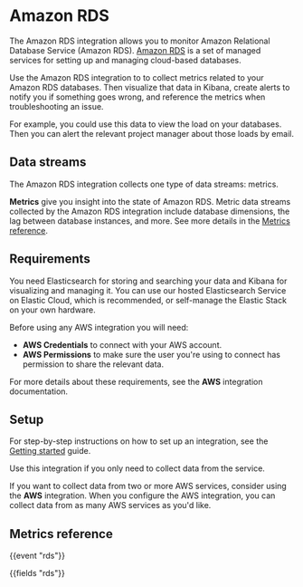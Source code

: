 # Amazon RDS

The Amazon RDS integration allows you to monitor Amazon Relational Database Service (Amazon RDS). [Amazon RDS](https://aws.amazon.com/rds) is a set of managed services for setting up and managing cloud-based databases.

Use the Amazon RDS integration to to collect metrics related to your Amazon RDS databases. Then visualize that data in Kibana, create alerts to notify you if something goes wrong, and reference the metrics when troubleshooting an issue.

For example, you could use this data to view the load on your databases. Then you can alert the relevant project manager about those loads by email.

## Data streams

The Amazon RDS integration collects one type of data streams: metrics.

**Metrics** give you insight into the state of Amazon RDS.
Metric data streams collected by the Amazon RDS integration include database dimensions, the lag between database instances, and more. See more details in the [Metrics reference](#metrics-reference).

<!-- etc. -->

<!-- Optional notes -->

## Requirements

You need Elasticsearch for storing and searching your data and Kibana for visualizing and managing it.
You can use our hosted Elasticsearch Service on Elastic Cloud, which is recommended, or self-manage the Elastic Stack on your own hardware.

<!-- Other requirements -->
 Before using any AWS integration you will need:

 * **AWS Credentials** to connect with your AWS account.
 * **AWS Permissions** to make sure the user you're using to connect has permission to share the relevant data.

 For more details about these requirements, see the **AWS** integration documentation.

## Setup

<!-- Any prerequisite instructions -->

For step-by-step instructions on how to set up an integration, see the
[Getting started](https://www.elastic.co/guide/en/welcome-to-elastic/current/getting-started-observability.html) guide.

<!-- Additional set up instructions -->
 Use this integration if you only need to collect data from the <service name> service.

 If you want to collect data from two or more AWS services, consider using the **AWS** integration.
 When you configure the AWS integration, you can collect data from as many AWS services as you'd like.

## Metrics reference 

{{event "rds"}}

{{fields "rds"}}